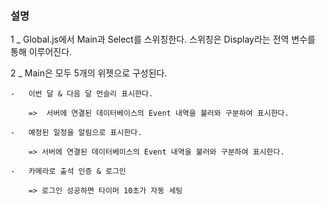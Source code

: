 
### 설명

1 _ Global.js에서 Main과 Select를 스위칭한다. 스위칭은 Display라는 전역 변수를 통해 이루어진다.

2 _ Main은 모두 5개의 위젯으로 구성된다.

    -   이번 달 & 다음 달 먼슬리 표시한다.

        =>  서버에 연결된 데이터베이스의 Event 내역을 불러와 구분하여 표시한다.
    
    -   예정된 일정을 알림으로 표시한다.

        => 서버에 연결된 데이터베이스의 Event 내역을 불러와 구분하여 표시한다.

    -   카메라로 출석 인증 & 로그인

        => 로그인 성공하면 타이머 10초가 자동 세팅
